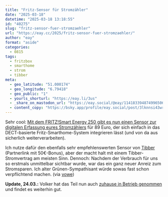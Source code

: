 ```yaml
---
title: "Fritz-Sensor für Stromzähler"
date: "2025-03-18"
datetime: "2025-03-18 13:18:55"
id: "40275"
slug: "fritz-sensor-fuer-stromzaehler"
url: "https://eay.cc/2025/fritz-sensor-fuer-stromzaehler/"
author: "eay"
format: "aside"
categories:
  - 0815
tags:
  - fritzbox
  - smarthome
  - strom
  - tibber
meta:
  - geo_latitude: "51.000174"
  - geo_longitude: "6.79418"
  - geo_public: "1"
  - yourls_shorturl: "https://eay.li/3us"
  - _share_on_mastodon_url: "https://eay.social/@eay/114183394874996506"
  - content_copy: "https://bsky.app/profile/eay.social/post/3lknnsi43wr2o"
---
```


Sehr cool: [Mit dem FRITZ!Smart Energy 250 gibt es nun einen Sensor zur digitalen Erfassung eures Stromzählers](https://fritz.com/unternehmen/presse/presseinformationen/2025/03/neuer-sensor-fuer-digitale-stromzaehler-mit-fritzsmart-energy-250-die-stromkosten-optimieren/) für 89 Euro, der sich einfach in das DECT-basierte Fritz-Smarthome-System integrieren lässt (und von da aus sicherlich weiterverarbeiten).

Ich nutze dafür den ebenfalls sehr empfehlens­werten Sensor von [Tibber](https://invite.tibber.com/8kythx8i) (Partnerlink mit 50€-Bonus), aber der macht halt mit einem Tibber-Stromvertrag am meisten Sinn. Dennoch: Nachdem der Verbrauch für uns so erstmals unmittel­bar sichtbar wurde, war das ein ganz neuer Anreiz zum Stromsparen. Ich alter Grünen-Sympathisant würde sowas fast schon verpflichtend machen. (via [vowe](https://vowe.net/2025/03/18/stromverbrauch-automatisch-verfolgen/))

**Update, 24.03.:** Volker hat das Teil nun auch [zuhause in Betrieb genommen](https://vowe.net/2025/03/23/avm-fritzsmart-energy-250-in-der-praxis/) und findet es weiterhin gut.
